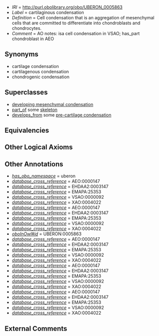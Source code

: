  * *IRI* = http://purl.obolibrary.org/obo/UBERON_0005863
 * *Label* = cartilaginous condensation
 * *Definition* = Cell condensation that is an aggregation of mesenchymal cells that are committed to differentiate into chondroblasts and chondrocytes.
 * *Comment* = AO notes: isa cell condensation in VSAO; has_part chondroblast in AEO

## Synonyms

 * cartilage condensation
 * cartilagenous condensation
 * chondrogenic condensation

## Superclasses

 * [developing mesenchymal condensation](../../UBERON/56/UBERON_0005856.md)
 * [part_of](../../BFO/50/BFO_0000050.md) some [skeleton](../../UBERON/88/UBERON_0004288.md)
 * [develops_from](../../RO/02/RO_0002202.md) some [pre-cartilage condensation](../../UBERON/66/UBERON_0005866.md)

## Equivalencies


## Other Logical Axioms


## Other Annotations

 * *[has_obo_namespace](../../ce/oboInOwl#hasOBONamespace.md)* = uberon
 * *[database_cross_reference](../../ef/oboInOwl#hasDbXref.md)* = AEO:0000147
 * *[database_cross_reference](../../ef/oboInOwl#hasDbXref.md)* = EHDAA2:0003147
 * *[database_cross_reference](../../ef/oboInOwl#hasDbXref.md)* = EMAPA:25353
 * *[database_cross_reference](../../ef/oboInOwl#hasDbXref.md)* = VSAO:0000092
 * *[database_cross_reference](../../ef/oboInOwl#hasDbXref.md)* = XAO:0004022
 * *[database_cross_reference](../../ef/oboInOwl#hasDbXref.md)* = AEO:0000147
 * *[database_cross_reference](../../ef/oboInOwl#hasDbXref.md)* = EHDAA2:0003147
 * *[database_cross_reference](../../ef/oboInOwl#hasDbXref.md)* = EMAPA:25353
 * *[database_cross_reference](../../ef/oboInOwl#hasDbXref.md)* = VSAO:0000092
 * *[database_cross_reference](../../ef/oboInOwl#hasDbXref.md)* = XAO:0004022
 * *[oboInOwl#id](../../id/oboInOwl#id.md)* = UBERON:0005863
 * *[database_cross_reference](../../ef/oboInOwl#hasDbXref.md)* = AEO:0000147
 * *[database_cross_reference](../../ef/oboInOwl#hasDbXref.md)* = EHDAA2:0003147
 * *[database_cross_reference](../../ef/oboInOwl#hasDbXref.md)* = EMAPA:25353
 * *[database_cross_reference](../../ef/oboInOwl#hasDbXref.md)* = VSAO:0000092
 * *[database_cross_reference](../../ef/oboInOwl#hasDbXref.md)* = XAO:0004022
 * *[database_cross_reference](../../ef/oboInOwl#hasDbXref.md)* = AEO:0000147
 * *[database_cross_reference](../../ef/oboInOwl#hasDbXref.md)* = EHDAA2:0003147
 * *[database_cross_reference](../../ef/oboInOwl#hasDbXref.md)* = EMAPA:25353
 * *[database_cross_reference](../../ef/oboInOwl#hasDbXref.md)* = VSAO:0000092
 * *[database_cross_reference](../../ef/oboInOwl#hasDbXref.md)* = XAO:0004022
 * *[database_cross_reference](../../ef/oboInOwl#hasDbXref.md)* = AEO:0000147
 * *[database_cross_reference](../../ef/oboInOwl#hasDbXref.md)* = EHDAA2:0003147
 * *[database_cross_reference](../../ef/oboInOwl#hasDbXref.md)* = EMAPA:25353
 * *[database_cross_reference](../../ef/oboInOwl#hasDbXref.md)* = VSAO:0000092
 * *[database_cross_reference](../../ef/oboInOwl#hasDbXref.md)* = XAO:0004022

## External Comments

